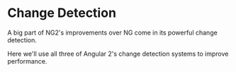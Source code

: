 # Change Detection

A big part of NG2's improvements over NG come in its powerful change detection.

Here we'll use all three of Angular 2's change detection systems to improve performance.
